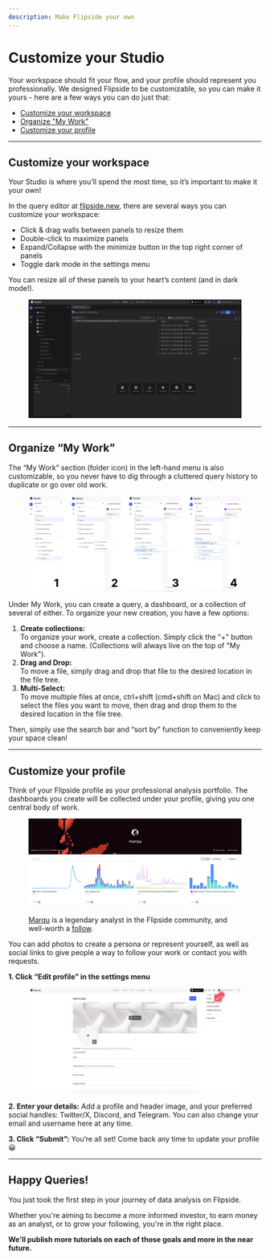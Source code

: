 ```yaml
---
description: Make Flipside your own
---
```


# Customize your Studio

Your workspace should fit your flow, and your profile should represent you professionally. We designed Flipside to be customizable, so you can make it yours - here are a few ways you can do just that:

* [Customize your workspace](customize-your-studio.md#customize-your-workspace)
* [Organize "My Work"](customize-your-studio.md#organize-my-work)
* [Customize your profile](customize-your-studio.md#customize-your-profile)&#x20;

***

## Customize your workspace

Your Studio is where you’ll spend the most time, so it’s important to make it your own!&#x20;

In the query editor at [flipside.new](http://flipside.new/), there are several ways you can customize your workspace:

* Click & drag walls between panels to resize them
* Double-click to maximize panels
* Expand/Collapse with the minimize button in the top right corner of panels
* Toggle dark mode in the settings menu

You can resize all of these panels to your heart’s content (and in dark mode!).&#x20;

<figure><img src="../../.gitbook/assets/Screenshot 2023-11-08 at 11.38.17 PM.png" alt=""><figcaption></figcaption></figure>

***

## Organize “My Work”

The “My Work” section (folder icon) in the left-hand menu is also customizable, so you never have to dig through a cluttered query history to duplicate or go over old work.

<figure><img src="../../.gitbook/assets/Group 2150.png" alt=""><figcaption></figcaption></figure>

Under My Work, you can create a query, a dashboard, or a collection of several of either. To organize your new creation, you have a few options:

1. **Create collections:**\
   To organize your work, create a collection. Simply click the "+" button and choose a name. (Collections will always live on the top of "My Work").
2. **Drag and Drop:**\
   To move a file, simply drag and drop that file to the desired location in the file tree.
3. **Multi-Select:**\
   To move multiple files at once, ctrl+shift (cmd+shift on Mac) and click to select the files you want to move, then drag and drop them to the desired location in the file tree.&#x20;

Then, simply use the search bar and “sort by” function to conveniently keep your space clean!



***

## Customize your profile

Think of your Flipside profile as your professional analysis portfolio. The dashboards you create will be collected under your profile, giving you one central body of work.

<figure><img src="../../.gitbook/assets/Screenshot 2023-11-08 at 11.23.42 PM.png" alt=""><figcaption><p><a href="https://flipsidecrypto.xyz/marqu">Marqu</a> is a legendary analyst in the Flipside community, and well-worth a <a href="https://twitter.com/fknmarqu">follow</a>.</p></figcaption></figure>

You can add photos to create a persona or represent yourself, as well as social links to give people a way to follow your work or contact you with requests.&#x20;



&#x20;**1. Click “Edit profile” in the settings menu**

<figure><img src="../../.gitbook/assets/Untitled design-4.png" alt=""><figcaption></figcaption></figure>

**2. Enter your details:** Add a profile and header image, and your preferred social handles: Twitter/X, Discord, and Telegram. You can also change your email and username here at any time.



**3. Click “Submit”:** You’re all set! Come back any time to update your profile 😀



***

## Happy Queries!

You just took the first step in your journey of data analysis on Flipside.&#x20;

Whether you're aiming to become a more informed investor, to earn money as an analyst, or to grow your following, you're in the right place.&#x20;

**We'll publish more tutorials on each of those goals and more in the near future.**&#x20;

